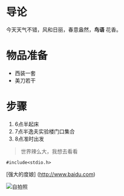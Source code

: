 # 导论
今天天气不错，风和日丽，春意盎然，**鸟语** 花香。
# 物品准备
* 西装一套
* 美刀若干

# 步骤
1. 6点半起床 
2. 7点半逸夫实验楼门口集合
3. 8点准时出发

>世界辣么大，我想去看看

```
#include<stdio.h>
```

[强大的度娘]
(http://www.baidu.com)

![自拍照](https://gss0.bdstatic.com/94o3dSag_xI4khGkpoWK1HF6hhy/baike/c0%3Dbaike220%2C5%2C5%2C220%2C73/sign=f90a2b2ada43ad4bb2234e92e36b31ca/f9198618367adab46ad4cdcc80d4b31c8701e43d.jpg)








